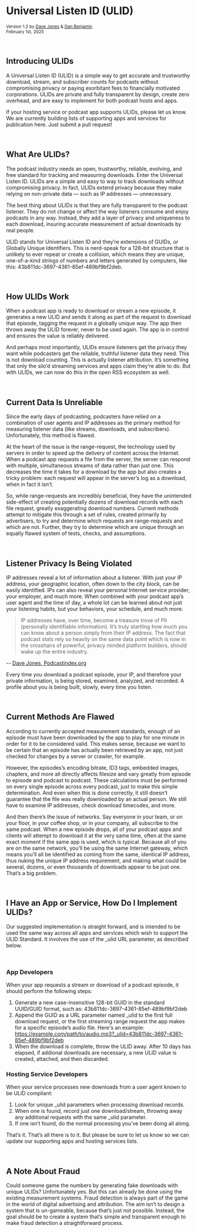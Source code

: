 # Universal Listen ID (ULID)

<small>Version 1.2 by [Dave Jones](https://github.com/daveajones) & [Dan Benjamin](https://danbenjamin.com)</small><br>
<small>February 1st, 2025</small>

<br>

## Introducing ULIDs
A Universal Listen ID (ULID) is a simple way to get accurate and trustworthy download, stream, and subscriber counts for podcasts without compromising privacy or paying exorbitant fees to financially motivated corporations. ULIDs are private and fully transparent by design, create zero overhead, and are easy to implement for both podcast hosts and apps.

If your hosting service or podcast app supports ULIDs, please let us know. We are currently building lists of supporting apps and services for publication here.  Just submit a pull request!

<br>

## What Are ULIDs?
The podcast industry needs an open, trustworthy, reliable, evolving, and free standard for tracking and measuring downloads. Enter the Universal Listen ID. ULIDs are a simple and easy to way to track downloads without compromising privacy. In fact, ULIDs extend privacy because they make relying on non-private data — such as IP addresses — unnecessary.

The best thing about ULIDs is that they are fully transparent to the podcast listener. They do not change or affect the way listeners consume and enjoy podcasts in any way. Instead, they add a layer of privacy and uniqueness to each download, insuring accurate measurement of actual downloads by real people.

ULID stands for Universal Listen ID and they’re extensions of GUIDs, or Globally Unique Identifiers. This is nerd-speak for a 128-bit structure that is unlikely to ever repeat or create a collision, which means they are unique, one-of-a-kind strings of numbers and letters generated by computers, like this: 43b811dc-3697-4361-85ef-489bf9bf2deb.

<br>

## How ULIDs Work
When a podcast app is ready to download or stream a new episode, it generates a new ULID and sends it along as part of the request to download that episode, tagging the request in a globally unique way. The app then throws away the ULID forever, never to be used again. The app is in control and ensures the value is reliably delivered.

And perhaps most importantly, ULIDs ensure listeners get the privacy they want while podcasters get the reliable, truthful listener data they need. This is not download counting. This is actually listener attribution. It’s something that only the silo’d streaming services and apps claim they’re able to do. But with ULIDs, we can now do this in the open RSS ecosystem as well.

<br>

## Current Data Is Unreliable
Since the early days of podcasting, podcasters have relied on a combination of user agents and IP addresses as the primary method for measuring listener data (like streams, downloads, and subscribers). Unfortunately, this method is flawed.

At the heart of the issue is the range-request, the technology used by servers in order to speed up the delivery of content across the Internet. When a podcast app requests a file from the server, the server can respond with multiple, simultaneous streams of data rather than just one. This decreases the time it takes for a download by the app but also creates a tricky problem: each request will appear in the server’s log as a download, when in fact it isn’t.

So, while range-requests are incredibly beneficial, they have the unintended side-effect of creating potentially dozens of download records with each file request, greatly exaggerating download numbers. Current methods attempt to mitigate this through a set of rules, created primarily by advertisers, to try and determine which requests are range-requests and which are not. Further, they try to determine which are unique through an equally flawed system of tests, checks, and assumptions.

<br>

## Listener Privacy Is Being Violated
IP addresses reveal a lot of information about a listener. With just your IP address, your geographic location, often down to the city block, can be easily identified. IPs can also reveal your personal Internet service provider, your employer, and much more. When combined with your podcast app’s user agent and the time of day, a whole lot can be learned about not just your listening habits, but your behaviors, your schedule, and much more.

> IP addresses have, over time, become a treasure trove of PII (personally identifiable information). It’s truly startling how much you can know about
> a person simply from their IP address. The fact that podcast stats rely so heavily on the same data point which is now in the crosshairs of powerful,
> privacy minded platform builders, should wake up the entire industry.

  -- [Dave Jones, Podcastindex.org](https://blog.podcastindex.org/html/TimeToHangUptheEgosa-kFtkXVfBmdDVR1w34w3Q1x01WKSn9W.html)
  
Every time you download a podcast episode, your IP, and therefore your private information, is being stored, examined, analyzed, and recorded. A profile about you is being built, slowly, every time you listen.

<br>

## Current Methods Are Flawed
According to currently accepted measurement standards, enough of an episode must have been downloaded by the app to play for one minute in order for it to be considered valid. This makes sense, because we want to be certain that an episode has actually been retrieved by an app, not just checked for changes by a server or crawler, for example.

However, the episodes’s encoding bitrate, ID3 tags, embedded images, chapters, and more all directly affects filesize and vary greatly from episode to episode and podcast to podcast. These calculations must be performed on every single episode across every podcast, just to make this simple determination. And even when this is done correctly, it still doesn’t guarantee that the file was really downloaded by an actual person. We still have to examine IP addresses, check download timecodes, and more.

And then there’s the issue of networks. Say everyone in your team, or on your floor, in your coffee shop, or in your company, all subscribe to the same podcast. When a new episode drops, all of your podcast apps and clients will attempt to download it at the very same time, often at the same exact moment if the same app is used, which is typical. Because all of you are on the same network, you’ll be using the same Internet gateway, which means you’ll all be identified as coming from the same, identical IP address, thus nuking the unique IP address requirement, and making what could be several, dozens, or even thousands of downloads appear to be just one. That’s a big problem.

<br>

## I Have an App or Service, How Do I Implement ULIDs?
Our suggested implementation is straight forward, and is intended to be used the same way across all apps and services which wish to support the ULID Standard. It involves the use of the _ulid URL parameter, as described below.

<br>

### App Developers
When your app requests a stream or download of a podcast episode, it should perform the following steps:

1. Generate a new case-insensitive 128-bit GUID in the standard UUID/GUID format, such as: 43b811dc-3697-4361-85ef-489bf9bf2deb
2. Append the GUID as a URL parameter named _ulid to the first full download request, or the first streaming range request the app makes for a specific episode’s audio file. Here's an example:
   https://example.com/path/to/audio.mp3?_ulid=43b811dc-3697-4361-85ef-489bf9bf2deb
3. When the download is complete, throw the ULID away. After 10 days has elapsed, if addional downloads are necessary, a new ULID value is created, attached, and then discarded.

### Hosting Service Developers
When your service processes new downloads from a user agent known to be ULID compliant:

1. Look for unique _ulid parameters when processing download records.
2. When one is found, record just one download/stream, throwing away any additional requests with the same _ulid parameter.
3. If one isn’t found, do the normal processing you’ve been doing all along.

That’s it. That’s all there is to it. But please be sure to let us know so we can update our supporting apps and hosting services lists.

<br>

## A Note About Fraud
Could someone game the numbers by generating fake downloads with unique ULIDs? Unfortunately yes. But this can already be done using the existing measurement systems. Fraud detection is always part of the game in the world of digital advertising and attribution. The aim isn’t to design a system that is un-gameable, because that’s just not possible. Instead, the goal should be to create a system that’s simple and transparent enough to make fraud detection a straightforward process.

